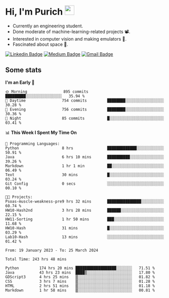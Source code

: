 <h1 align="left">Hi, I'm Purich
<img src="https://media.giphy.com/media/hvRJCLFzcasrR4ia7z/giphy.gif" width="30px"/></h1>

* Currently an engineering student.
* Done moderate of machine-learning-related projects :film_projector:.
* Interested in computer vision and making emulators :space_invader:.
* Fascinated about space :milky_way:.

[![Linkedin Badge](https://img.shields.io/badge/-Purich-blue?style=flat-square&logo=Linkedin&logoColor=white&link=https://www.linkedin.com/in/purich-siritip-16b3b3255/)](https://www.linkedin.com/in/purich-siritip-16b3b3255) [![Medium Badge](https://img.shields.io/badge/-@purich-gray?style=flat-square&labelColor=000000&logo=Medium&link=https://medium.com/@phuritsiritip)](https://medium.com/@phuritsiritip)
[![Gmail Badge](https://img.shields.io/badge/-mark.phurit@gmail.com-c14438?style=flat-square&logo=Gmail&logoColor=white&link=mailto:mark.phurit@gmail.com)](mailto:mark.phurit@gmail.com)

## Some stats

  
  <!--START_SECTION:waka-->
**I'm an Early 🐤** 

```text
🌞 Morning                895 commits         █████████░░░░░░░░░░░░░░░░   35.94 % 
🌆 Daytime                754 commits         ████████░░░░░░░░░░░░░░░░░   30.28 % 
🌃 Evening                756 commits         ████████░░░░░░░░░░░░░░░░░   30.36 % 
🌙 Night                  85 commits          █░░░░░░░░░░░░░░░░░░░░░░░░   03.41 % 
```


📊 **This Week I Spent My Time On** 

```text
💬 Programming Languages: 
Python                   8 hrs               █████████████░░░░░░░░░░░░   50.91 % 
Java                     6 hrs 10 mins       ██████████░░░░░░░░░░░░░░░   39.26 % 
Markdown                 1 hr 1 min          ██░░░░░░░░░░░░░░░░░░░░░░░   06.49 % 
Text                     30 mins             █░░░░░░░░░░░░░░░░░░░░░░░░   03.24 % 
Git Config               0 secs              ░░░░░░░░░░░░░░░░░░░░░░░░░   00.10 % 

🐱‍💻 Projects: 
Psoas-muscle-weakness-pre9 hrs 32 mins       ███████████████░░░░░░░░░░   60.74 % 
HW10-Hash2nd             3 hrs 28 mins       ██████░░░░░░░░░░░░░░░░░░░   22.15 % 
HW11-Sorting             1 hr 50 mins        ███░░░░░░░░░░░░░░░░░░░░░░   11.68 % 
HW10-Hash                31 mins             █░░░░░░░░░░░░░░░░░░░░░░░░   03.29 % 
Lab10-Hash               13 mins             ░░░░░░░░░░░░░░░░░░░░░░░░░   01.42 % 
```


<!--END_SECTION:waka-->

  <!--START_SECTION:waka-simple-->

```text
From: 19 January 2023 - To: 25 March 2024

Total Time: 243 hrs 48 mins

Python         174 hrs 20 mins ██████████████████░░░░░░░   71.51 %
Java           43 hrs 23 mins  ████▒░░░░░░░░░░░░░░░░░░░░   17.80 %
GDScript3      4 hrs 25 mins   ▒░░░░░░░░░░░░░░░░░░░░░░░░   01.82 %
CSS            3 hrs 7 mins    ▒░░░░░░░░░░░░░░░░░░░░░░░░   01.28 %
HTML           2 hrs 51 mins   ▒░░░░░░░░░░░░░░░░░░░░░░░░   01.18 %
Markdown       1 hr 58 mins    ▒░░░░░░░░░░░░░░░░░░░░░░░░   00.81 %
```

<!--END_SECTION:waka-simple-->

  <!--![Anurag's GitHub stats](https://github-readme-stats.vercel.app/api?username=vikimark&show_icons=true&theme=gruvbox_light)-->
  
<!--
**vikimark/vikimark** is a ✨ _special_ ✨ repository because its `README.md` (this file) appears on your GitHub profile.

Here are some ideas to get you started:

- 🔭 I’m currently working on ...
- 🌱 I’m currently learning ...
- 👯 I’m looking to collaborate on ...
- 🤔 I’m looking for help with ...
- 💬 Ask me about ...
- 📫 How to reach me: ...
- 😄 Pronouns: ...
- ⚡ Fun fact: ...
-->
